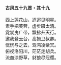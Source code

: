 #### 古风五十九首・其十九

西上莲花山，迢迢见明星。  
素手把芙蓉，虚步蹑太清。  
霓裳曳广带，飘拂升天行。  
邀我登云台，高揖卫叔卿。  
恍恍与之去，驾鸿凌紫冥。  
俯视洛阳川，茫茫走胡兵。  
流血涂野草，豺狼尽冠缨。
